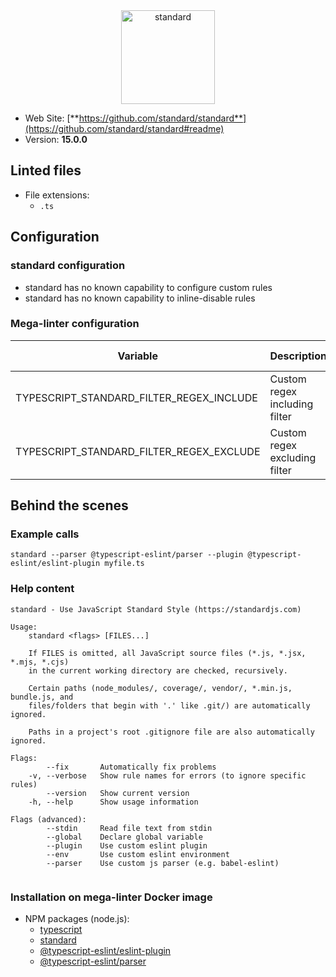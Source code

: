 <!-- markdownlint-disable MD033 MD041 -->
<!-- Generated by .automation/build.py, please do not update manually -->

<div align="center">
  <a href="https://github.com/standard/standard#readme" target="blank" title="Visit linter Web Site">
    <img src="https://github.com/standard/standard/raw/master/sticker.png" alt="standard" height="150px">
  </a>
</div>

- Web Site: [**https://github.com/standard/standard**](https://github.com/standard/standard#readme)
- Version: **15.0.0**

## Linted files

- File extensions:
  - `.ts`

## Configuration

### standard configuration

- standard has no known capability to configure custom rules
- standard has no known capability to inline-disable rules

### Mega-linter configuration

| Variable | Description | Default value |
| ----------------- | -------------- | -------------- |
| TYPESCRIPT_STANDARD_FILTER_REGEX_INCLUDE | Custom regex including filter |  |
| TYPESCRIPT_STANDARD_FILTER_REGEX_EXCLUDE | Custom regex excluding filter |  |

## Behind the scenes

### Example calls

```shell
standard --parser @typescript-eslint/parser --plugin @typescript-eslint/eslint-plugin myfile.ts
```


### Help content

```shell
standard - Use JavaScript Standard Style (https://standardjs.com)

Usage:
    standard <flags> [FILES...]

    If FILES is omitted, all JavaScript source files (*.js, *.jsx, *.mjs, *.cjs)
    in the current working directory are checked, recursively.

    Certain paths (node_modules/, coverage/, vendor/, *.min.js, bundle.js, and
    files/folders that begin with '.' like .git/) are automatically ignored.

    Paths in a project's root .gitignore file are also automatically ignored.

Flags:
        --fix       Automatically fix problems
    -v, --verbose   Show rule names for errors (to ignore specific rules)
        --version   Show current version
    -h, --help      Show usage information

Flags (advanced):
        --stdin     Read file text from stdin
        --global    Declare global variable
        --plugin    Use custom eslint plugin
        --env       Use custom eslint environment
        --parser    Use custom js parser (e.g. babel-eslint)


```

### Installation on mega-linter Docker image

- NPM packages (node.js):
  - [typescript](https://www.npmjs.com/package/typescript)
  - [standard](https://www.npmjs.com/package/standard)
  - [@typescript-eslint/eslint-plugin](https://www.npmjs.com/package/@typescript-eslint/eslint-plugin)
  - [@typescript-eslint/parser](https://www.npmjs.com/package/@typescript-eslint/parser)
